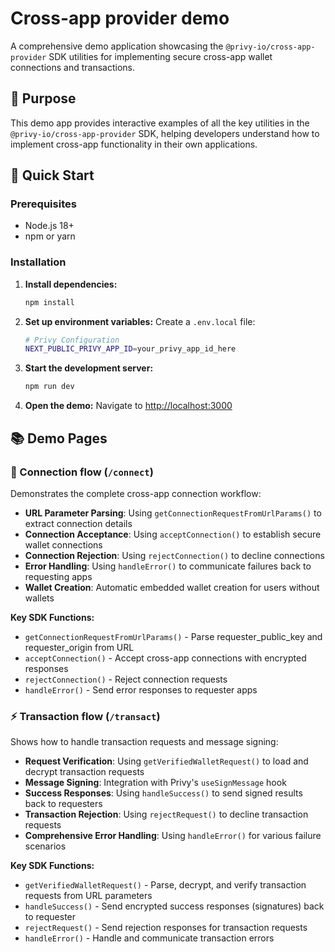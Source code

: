 # Cross-app provider demo

A comprehensive demo application showcasing the `@privy-io/cross-app-provider` SDK utilities for implementing secure cross-app wallet connections and transactions.

## 🎯 Purpose

This demo app provides interactive examples of all the key utilities in the `@privy-io/cross-app-provider` SDK, helping developers understand how to implement cross-app functionality in their own applications.

## 🚀 Quick Start

### Prerequisites

- Node.js 18+
- npm or yarn

### Installation

1. **Install dependencies:**

   ```bash
   npm install
   ```

2. **Set up environment variables:**
   Create a `.env.local` file:

   ```bash
   # Privy Configuration
   NEXT_PUBLIC_PRIVY_APP_ID=your_privy_app_id_here
   ```

3. **Start the development server:**

   ```bash
   npm run dev
   ```

4. **Open the demo:**
   Navigate to [http://localhost:3000](http://localhost:3000)

## 📚 Demo Pages

### 🔗 Connection flow (`/connect`)

Demonstrates the complete cross-app connection workflow:

- **URL Parameter Parsing**: Using `getConnectionRequestFromUrlParams()` to extract connection details
- **Connection Acceptance**: Using `acceptConnection()` to establish secure wallet connections
- **Connection Rejection**: Using `rejectConnection()` to decline connections
- **Error Handling**: Using `handleError()` to communicate failures back to requesting apps
- **Wallet Creation**: Automatic embedded wallet creation for users without wallets

**Key SDK Functions:**

- `getConnectionRequestFromUrlParams()` - Parse requester_public_key and requester_origin from URL
- `acceptConnection()` - Accept cross-app connections with encrypted responses
- `rejectConnection()` - Reject connection requests
- `handleError()` - Send error responses to requester apps

### ⚡ Transaction flow (`/transact`)

Shows how to handle transaction requests and message signing:

- **Request Verification**: Using `getVerifiedWalletRequest()` to load and decrypt transaction requests
- **Message Signing**: Integration with Privy's `useSignMessage` hook
- **Success Responses**: Using `handleSuccess()` to send signed results back to requesters
- **Transaction Rejection**: Using `rejectRequest()` to decline transaction requests
- **Comprehensive Error Handling**: Using `handleError()` for various failure scenarios

**Key SDK Functions:**

- `getVerifiedWalletRequest()` - Parse, decrypt, and verify transaction requests from URL parameters
- `handleSuccess()` - Send encrypted success responses (signatures) back to requester
- `rejectRequest()` - Send rejection responses for transaction requests
- `handleError()` - Handle and communicate transaction errors
